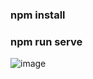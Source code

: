 


### npm install
### npm run serve
   
![image](http://r5bupxbkf.hn-bkt.clouddn.com/jf-doc-demo.gif)










